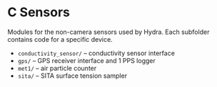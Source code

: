 # C Sensors

Modules for the non-camera sensors used by Hydra.  Each subfolder contains
code for a specific device.

- `conductivity_sensor/` – conductivity sensor interface
- `gps/` – GPS receiver interface and 1&nbsp;PPS logger
- `met1/` – air particle counter
- `sita/` – SITA surface tension sampler